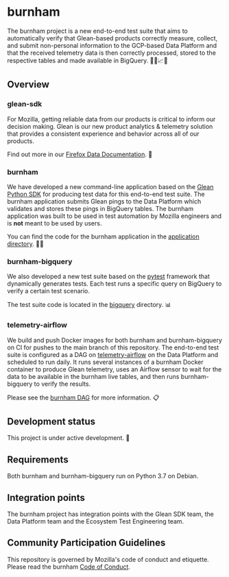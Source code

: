 # burnham

The burnham project is a new end-to-end test suite that aims to automatically
verify that Glean-based products correctly measure, collect, and submit
non-personal information to the GCP-based Data Platform and that the received
telemetry data is then correctly processed, stored to the respective tables and
made available in BigQuery. 👩‍🚀📈🤖

## Overview

### glean-sdk

For Mozilla, getting reliable data from our products is critical to inform
our decision making. Glean is our new product analytics & telemetry solution
that provides a consistent experience and behavior across all of our
products.

Find out more in our [Firefox Data Documentation][firefox_data]. 📝

### burnham

We have developed a new command-line application based on the [Glean Python
SDK][glean_python_sdk] for producing test data for this end-to-end test
suite. The burnham application submits Glean pings to the Data Platform which
validates and stores these pings in BigQuery tables. The burnham application
was built to be used in test automation by Mozilla engineers and is **not**
meant to be used by users.

You can find the code for the burnham application in the [application
directory][application]. 👩‍🚀

### burnham-bigquery

We also developed a new test suite based on the [pytest][pytest] framework
that dynamically generates tests. Each test runs a specific query on BigQuery
to verify a certain test scenario.

The test suite code is located in the [bigquery][bigquery] directory. 📊

### telemetry-airflow

We build and push Docker images for both burnham and burnham-bigquery on CI
for pushes to the main branch of this repository. The end-to-end test suite
is configured as a DAG on [telemetry-airflow][telemetry-airflow] on the Data
Platform and scheduled to run daily. It runs several instances of a burnham
Docker container to produce Glean telemetry, uses an Airflow sensor to wait
for the data to be available in the burnham live tables, and then runs
burnham-bigquery to verify the results.

Please see the [burnham DAG][airflow_dag] for more information. 📋

## Development status

This project is under active development. 🚧

## Requirements

Both burnham and burnham-bigquery run on Python 3.7 on Debian.

## Integration points

The burnham project has integration points with the Glean SDK team, the Data
Platform team and the Ecosystem Test Engineering team.

## Community Participation Guidelines

This repository is governed by Mozilla's code of conduct and etiquette. Please
read the burnham [Code of Conduct][code_of_conduct].

[application]: /application
[code_of_conduct]: /CODE_OF_CONDUCT.md
[bigquery]: /bigquery
[airflow_dag]: https://github.com/mozilla/telemetry-airflow/blob/master/dags/burnham.py
[firefox_data]: https://docs.telemetry.mozilla.org/concepts/glean/glean.html
[pytest]: https://pypi.org/project/pytest/
[glean_python_sdk]: https://pypi.org/project/glean-sdk/
[telemetry-airflow]: https://github.com/mozilla/telemetry-airflow
